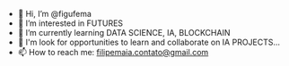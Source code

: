 - 👋 Hi, I’m @figufema
- 👀 I’m interested in FUTURES
- 🌱 I’m currently learning DATA SCIENCE, IA, BLOCKCHAIN
- 💞️ I'm look for opportunities to learn and collaborate on IA PROJECTS...
- 📫 How to reach me: filipemaia.contato@gmail.com

<!---
figufema/figufema is a ✨ special ✨ repository because its `README.md` (this file) appears on your GitHub profile.
You can click the Preview link to take a look at your changes.
--->
